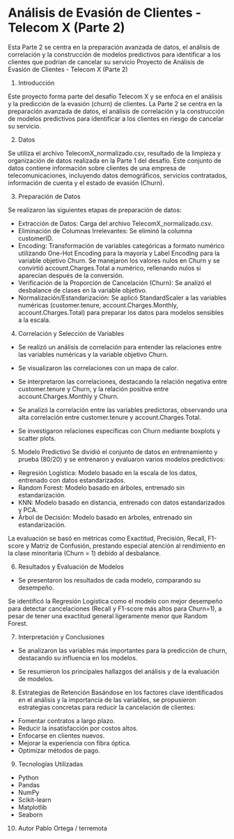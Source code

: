 
# Análisis de Evasión de Clientes - Telecom X (Parte 2)

Esta Parte 2 se centra en la preparación avanzada de datos, el análisis de correlación y la construcción de modelos predictivos para identificar a los clientes que podrían de cancelar su servicio
Proyecto de Análisis de Evasión de Clientes - Telecom X (Parte 2)

1. Introducción
   
Este proyecto forma parte del desafío Telecom X y se enfoca en el análisis y la predicción de la evasión (churn) de clientes. La Parte 2 se centra en la preparación avanzada de datos, el análisis de correlación y la construcción de modelos predictivos para identificar a los clientes en riesgo de cancelar su servicio.

2. Datos
   
Se utiliza el archivo TelecomX_normalizado.csv, resultado de la limpieza y organización de datos realizada en la Parte 1 del desafío. Este conjunto de datos contiene información sobre clientes de una empresa de telecomunicaciones, incluyendo datos demográficos, servicios contratados, información de cuenta y el estado de evasión (Churn).

3. Preparación de Datos
   
Se realizaron las siguientes etapas de preparación de datos:

* Extracción de Datos: Carga del archivo TelecomX_normalizado.csv.
* Eliminación de Columnas Irrelevantes: Se eliminó la columna customerID.
* Encoding: Transformación de variables categóricas a formato numérico utilizando One-Hot Encoding para la mayoría y Label Encoding para la variable objetivo Churn. Se manejaron los valores nulos en Churn y se convirtió account.Charges.Total a numérico, rellenando nulos si aparecían después de la conversión.
* Verificación de la Proporción de Cancelación (Churn): Se analizó el desbalance de clases en la variable objetivo.
* Normalización/Estandarización: Se aplicó StandardScaler a las variables numéricas (customer.tenure, account.Charges.Monthly, account.Charges.Total) para preparar los datos para modelos sensibles a la escala.

4. Correlación y Selección de Variables
   
* Se realizó un análisis de correlación para entender las relaciones entre las variables numéricas y la variable objetivo Churn.

* Se visualizaron las correlaciones con un mapa de calor.
* Se interpretaron las correlaciones, destacando la relación negativa entre customer.tenure y Churn, y la relación positiva entre account.Charges.Monthly y Churn.
* Se analizó la correlación entre las variables predictoras, observando una alta correlación entre customer.tenure y account.Charges.Total.
* Se investigaron relaciones específicas con Churn mediante boxplots y scatter plots.

5. Modelo Predictivo
Se dividió el conjunto de datos en entrenamiento y prueba (80/20) y se entrenaron y evaluaron varios modelos predictivos:

* Regresión Logística: Modelo basado en la escala de los datos, entrenado con datos estandarizados.
* Random Forest: Modelo basado en árboles, entrenado sin estandarización.
* KNN: Modelo basado en distancia, entrenado con datos estandarizados y PCA.
* Árbol de Decisión: Modelo basado en árboles, entrenado sin estandarización.

La evaluación se basó en métricas como Exactitud, Precisión, Recall, F1-score y Matriz de Confusión, prestando especial atención al rendimiento en la clase minoritaria (Churn = 1) debido al desbalance.

6. Resultados y Evaluación de Modelos
* Se presentaron los resultados de cada modelo, comparando su desempeño.

Se identificó la Regresión Logística como el modelo con mejor desempeño para detectar cancelaciones (Recall y F1-score más altos para Churn=1), a pesar de tener una exactitud general ligeramente menor que Random Forest.

7. Interpretación y Conclusiones
* Se analizaron las variables más importantes para la predicción de churn, destacando su influencia en los modelos.

* Se resumieron los principales hallazgos del análisis y de la evaluación de modelos.

8. Estrategias de Retención
Basándose en los factores clave identificados en el análisis y la importancia de las variables, se propusieron estrategias concretas para reducir la cancelación de clientes:

* Fomentar contratos a largo plazo.
* Reducir la insatisfacción por costos altos.
* Enfocarse en clientes nuevos.
* Mejorar la experiencia con fibra óptica.
* Optimizar métodos de pago.

9. Tecnologías Utilizadas
* Python
* Pandas
* NumPy
* Scikit-learn
* Matplotlib
* Seaborn
 
10. Autor
Pablo Ortega / terremota
